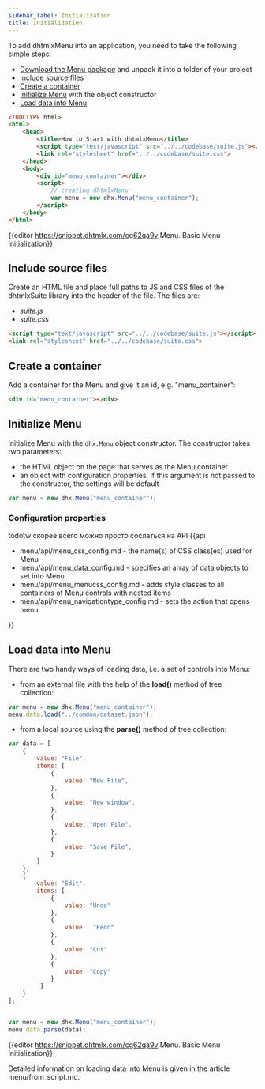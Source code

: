```yaml
---
sidebar_label: Initialization
title: Initialization
---          
```


To add dhtmlxMenu into an application, you need to take the following simple steps:

- [Download the Menu package](https://dhtmlx.com/docs/products/dhtmlxSuite/download.shtml) and unpack it into a folder of your project
- [Include source files](#includesourcefiles)
- [Create a container](#createacontainer)
- [Initialize Menu](#initializemenu) with the object constructor
- [Load data into Menu](#loaddataintomenu)


~~~html
<!DOCTYPE html>
<html>
    <head>
        <title>How to Start with dhtmlxMenu</title>         
        <script type="text/javascript" src="../../codebase/suite.js"></script>
        <link rel="stylesheet" href="../../codebase/suite.css">
    </head>
    <body>
        <div id="menu_container"></div>
        <script>
            // creating dhtmlxMenu
            var menu = new dhx.Menu("menu_container");
        </script>
    </body>
</html>
~~~

{{editor	https://snippet.dhtmlx.com/cg62qa9v	Menu. Basic Menu Initialization}}

Include source files
--------------------

Create an HTML file and place full paths to JS and CSS files of the dhtmlxSuite library into the header of the file. The files are:

- *suite.js*
- *suite.css*

~~~html
<script type="text/javascript" src="../../codebase/suite.js"></script>
<link rel="stylesheet" href="../../codebase/suite.css">
~~~

Create a container
-------------------

Add a container for the Menu and give it an id, e.g. "menu_container":

~~~html
<div id="menu_container"></div>
~~~


Initialize Menu
----------------

Initialize Menu with the `dhx.Menu` object constructor. The constructor takes two parameters:

- the HTML object on the page that serves as the Menu container
- an object with configuration properties. If this argument is not passed to the constructor, the settings will be default

~~~js
var menu = new dhx.Menu("menu_container");
~~~

### Configuration properties

todotw скорее всего можно просто сослаться на API
{{api

- menu/api/menu_css_config.md - the name(s) of CSS class(es) used for Menu
- menu/api/menu_data_config.md - specifies an array of data objects to set into Menu
- menu/api/menu_menucss_config.md - adds style classes to all containers of Menu controls with nested items
- menu/api/menu_navigationtype_config.md - sets the action that opens menu

}}

Load data into Menu
------------------

There are two handy ways of loading data, i.e. a set of controls into Menu:

- from an external file with the help of the **load()** method of tree collection:

~~~js
var menu = new dhx.Menu("menu_container");
menu.data.load("../common/dataset.json");
~~~

- from a local source using the **parse()** method of tree collection:

~~~js
var data = [
	{
    	value: "File", 
		items: [
        	{
       			value: "New File",
        	},
        	{
        		value: "New window",
        	},
        	{
        		value: "Open File",
        	},
        	{
        		value: "Save File",
        	}
        ]
	},
	{
    	value: "Edit", 					
        items: [
			{
				value: "Undo"
			},
			{
				value:  "Redo"
			},
			{
				value: "Cut"
			},
			{
				value: "Copy"
			}
		 ]
	}
];


var menu = new dhx.Menu("menu_container");
menu.data.parse(data);
~~~

{{editor	https://snippet.dhtmlx.com/cg62qa9v	Menu. Basic Menu Initialization}}

Detailed information on loading data into Menu is given in the article menu/from_script.md.






